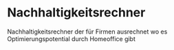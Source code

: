 # Nachhaltigkeitsrechner
Nachhaltigkeitsrechner der für Firmen ausrechnet wo es Optimierungspotential durch Homeoffice gibt
